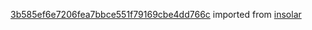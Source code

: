 [3b585ef6e7206fea7bbce551f79169cbe4dd766c](https://github.com/insolar/insolar/commit/3b585ef6e7206fea7bbce551f79169cbe4dd766c) imported from [insolar](https://github.com/insolar/insolar)
